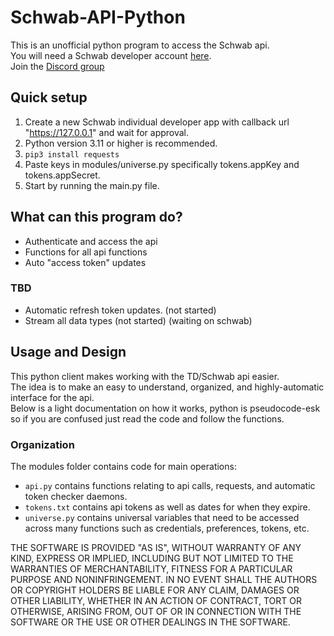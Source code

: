 # Schwab-API-Python 
This is an unofficial python program to access the Schwab api.    
You will need a Schwab developer account [here](https://beta-developer.schwab.com/).        
Join the [Discord group](https://discord.gg/m7SSjr9rs9)


## Quick setup
1. Create a new Schwab individual developer app with callback url "https://127.0.0.1" and wait for approval.
2. Python version 3.11 or higher is recommended.     
3. `pip3 install requests`
4. Paste keys in modules/universe.py specifically tokens.appKey and tokens.appSecret.
5. Start by running the main.py file.

## What can this program do?
 - Authenticate and access the api
 - Functions for all api functions 
 - Auto "access token" updates
 ### TBD 
 - Automatic refresh token updates. (not started)
 - Stream all data types (not started) (waiting on schwab)


## Usage and Design
This python client makes working with the TD/Schwab api easier.    
The idea is to make an easy to understand, organized, and highly-automatic interface for the api.   
Below is a light documentation on how it works, python is pseudocode-esk so if you are confused just read the code and follow the functions. 

### Organization

The modules folder contains code for main operations:     
 - `api.py` contains functions relating to api calls, requests, and automatic token checker daemons.
 - `tokens.txt` contains api tokens as well as dates for when they expire.
 - `universe.py` contains universal variables that need to be accessed across many functions such as credentials, preferences, tokens, etc.

<!---
### Initialization
main.py initializes below main() in `if __name__ == '__main__':` each call is described below:
 1. `api.initialize()` # This calls a function that checks if the access or refresh token need to be re-authenticated. It also adds the tokens and expire times to variables in `universe.py`
 2. `main()` # This is where you put your code to be run.
-->

THE SOFTWARE IS PROVIDED "AS IS", WITHOUT WARRANTY OF ANY KIND, EXPRESS OR
IMPLIED, INCLUDING BUT NOT LIMITED TO THE WARRANTIES OF MERCHANTABILITY,
FITNESS FOR A PARTICULAR PURPOSE AND NONINFRINGEMENT. IN NO EVENT SHALL THE
AUTHORS OR COPYRIGHT HOLDERS BE LIABLE FOR ANY CLAIM, DAMAGES OR OTHER
LIABILITY, WHETHER IN AN ACTION OF CONTRACT, TORT OR OTHERWISE, ARISING FROM,
OUT OF OR IN CONNECTION WITH THE SOFTWARE OR THE USE OR OTHER DEALINGS IN THE
SOFTWARE.
